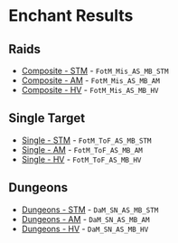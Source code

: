 # Enchant Results

## Raids
- [Composite - STM](results/Results_Composite_stm.md) - `FotM_Mis_AS_MB_STM`
- [Composite - AM](results/Results_Composite_am.md) - `FotM_Mis_AS_MB_AM`
- [Composite - HV](results/Results_Composite_hv.md) - `FotM_Mis_AS_MB_HV`

## Single Target
- [Single - STM](results/Results_Single_stm.md) - `FotM_ToF_AS_MB_STM`
- [Single - AM](results/Results_Single_am.md) - `FotM_ToF_AS_MB_AM`
- [Single - HV](results/Results_Single_hv.md) - `FotM_ToF_AS_MB_HV`

## Dungeons
- [Dungeons - STM](results/Results_Dungeons_stm.md) - `DaM_SN_AS_MB_STM`
- [Dungeons - AM](results/Results_Dungeons_am.md) - `DaM_SN_AS_MB_AM`
- [Dungeons - HV](results/Results_Dungeons_hv.md) - `DaM_SN_AS_MB_HV`